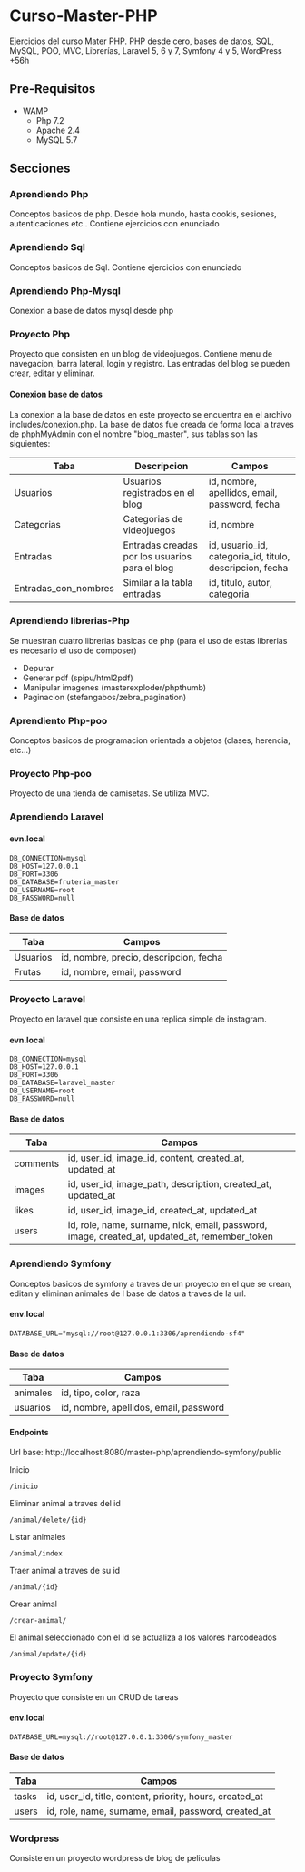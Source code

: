 # Curso-Master-PHP
Ejercicios del curso Mater PHP. 
PHP desde cero, bases de datos, SQL, MySQL, POO, MVC, Librerías, Laravel 5, 6 y 7, Symfony 4 y 5, WordPress +56h

## Pre-Requisitos 

* WAMP
  - Php 7.2
  - Apache 2.4
  - MySQL 5.7

## Secciones 

### Aprendiendo Php
Conceptos basicos de php. Desde hola mundo, hasta cookis, sesiones, autenticaciones etc.. Contiene ejercicios con enunciado

### Aprendiendo Sql
Conceptos basicos de Sql. Contiene ejercicios con enunciado

### Aprendiendo Php-Mysql
Conexion a base de datos mysql desde php

### Proyecto Php
Proyecto que consisten en un blog de videojuegos. Contiene menu de navegacion, barra lateral, login y registro. Las entradas del blog se pueden crear, editar y eliminar.

#### Conexion base de datos
La conexion a la base de datos en este proyecto se encuentra en el archivo includes/conexion.php. La base de datos fue creada de forma local a traves de phphMyAdmin con el nombre "blog_master", sus tablas son las siguientes:

| Taba | Descripcion | Campos |
| ------------- | ------------- |------------- |
| Usuarios  | Usuarios registrados en el blog  | id, nombre, apellidos, email, password, fecha   |
| Categorias  | Categorias de videojuegos  | id, nombre  |
| Entradas  | Entradas creadas por los usuarios para el blog  | id, usuario_id, categoria_id, titulo, descripcion, fecha  |
| Entradas_con_nombres  | Similar a la tabla entradas | id, titulo, autor, categoria  |

### Aprendiendo librerias-Php
Se muestran cuatro librerias basicas de php (para el uso de estas librerias es necesario el uso de composer)

* Depurar
* Generar pdf (spipu/html2pdf)
* Manipular imagenes (masterexploder/phpthumb)
* Paginacion (stefangabos/zebra_pagination)

### Aprendiento Php-poo
Conceptos basicos de programacion orientada a objetos (clases, herencia, etc...)

### Proyecto Php-poo

Proyecto de una tienda de camisetas. Se utiliza MVC.

### Aprendiendo Laravel

#### evn.local 
```
DB_CONNECTION=mysql
DB_HOST=127.0.0.1
DB_PORT=3306
DB_DATABASE=fruteria_master
DB_USERNAME=root
DB_PASSWORD=null

```
#### Base de datos

| Taba | Campos |
| ------------- |------------- |
| Usuarios  | id, nombre, precio, descripcion, fecha   |
| Frutas  | id, nombre, email, password  |


### Proyecto Laravel

Proyecto en laravel que consiste en una replica simple de instagram.

#### evn.local 
```
DB_CONNECTION=mysql
DB_HOST=127.0.0.1
DB_PORT=3306
DB_DATABASE=laravel_master
DB_USERNAME=root
DB_PASSWORD=null
```

#### Base de datos

| Taba | Campos |
| ------------- |------------- |
| comments  | id, user_id, image_id, content, created_at, updated_at   |
| images  | id, user_id, image_path, description, created_at, updated_at   |
| likes  | id, user_id, image_id, created_at, updated_at   |
| users  | id, role, name, surname, nick, email, password, image, created_at, updated_at, remember_token |

### Aprendiendo Symfony
Conceptos basicos de symfony a traves de un proyecto en el que se crean, editan y eliminan animales de l base de datos a traves de la url.

#### env.local
```
DATABASE_URL="mysql://root@127.0.0.1:3306/aprendiendo-sf4"
```
#### Base de datos

| Taba | Campos |
| ------------- |------------- |
| animales  | id, tipo, color, raza   |
| usuarios  | id, nombre, apellidos, email, password  |

#### Endpoints

Url base: http://localhost:8080/master-php/aprendiendo-symfony/public

Inicio
```
/inicio
```
Eliminar animal a traves del id
```
/animal/delete/{id}
```
Listar animales
```
/animal/index
```
Traer animal a traves de su id
```
/animal/{id}
```
Crear animal
```
/crear-animal/
```
El animal seleccionado con el id se actualiza a los valores harcodeados
```
/animal/update/{id}
```

### Proyecto Symfony
Proyecto que consiste en un CRUD de tareas

#### env.local
```
DATABASE_URL=mysql://root@127.0.0.1:3306/symfony_master
```
#### Base de datos

| Taba | Campos |
| ------------- |------------- |
| tasks  | id, user_id, title, content, priority, hours, created_at   |
| users  | id, role, name, surname, email, password, created_at  |


### Wordpress
Consiste en un proyecto wordpress de blog de peliculas
